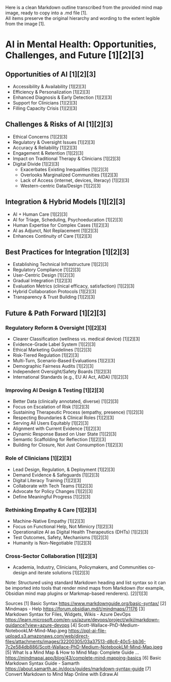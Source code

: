 Here is a clean Markdown outline transcribed from the provided mind map image, ready to copy into a .md file [1].  
All items preserve the original hierarchy and wording to the extent legible from the image [1].

# AI in Mental Health: Opportunities, Challenges, and Future [1][2][3]
## Opportunities of AI [1][2][3]
- Accessibility & Availability [1][2][3]
- Efficiency & Personalization [1][2][3]
- Enhanced Diagnosis & Early Detection [1][2][3]
- Support for Clinicians [1][2][3]
- Filling Capacity Crisis [1][2][3]

## Challenges & Risks of AI [1][2][3]
- Ethical Concerns [1][2][3]
- Regulatory & Oversight Issues [1][2][3]
- Accuracy & Reliability [1][2][3]
- Engagement & Retention [1][2][3]
- Impact on Traditional Therapy & Clinicians [1][2][3]
- Digital Divide [1][2][3]
  - Exacerbates Existing Inequalities [1][2][3]
  - Overlooks Marginalized Communities [1][2][3]
  - Lack of Access (internet, devices, literacy) [1][2][3]
  - Western-centric Data/Design [1][2][3]

## Integration & Hybrid Models [1][2][3]
- AI + Human Care [1][2][3]
- AI for Triage, Scheduling, Psychoeducation [1][2][3]
- Human Expertise for Complex Cases [1][2][3]
- AI as Adjunct, Not Replacement [1][2][3]
- Enhances Continuity of Care [1][2][3]

## Best Practices for Integration [1][2][3]
- Establishing Technical Infrastructure [1][2][3]
- Regulatory Compliance [1][2][3]
- User-Centric Design [1][2][3]
- Gradual Integration [1][2][3]
- Evaluation Metrics (clinical efficacy, satisfaction) [1][2][3]
- Hybrid Collaboration Protocols [1][2][3]
- Transparency & Trust Building [1][2][3]

## Future & Path Forward [1][2][3]

### Regulatory Reform & Oversight [1][2][3]
- Clearer Classification (wellness vs. medical device) [1][2][3]
- Evidence-Grade Label System [1][2][3]
- Ethical Marketing Guidelines [1][2][3]
- Risk-Tiered Regulation [1][2][3]
- Multi-Turn, Scenario-Based Evaluations [1][2][3]
- Demographic Fairness Audits [1][2][3]
- Independent Oversight/Safety Boards [1][2][3]
- International Standards (e.g., EU AI Act, AIDA) [1][2][3]

### Improving AI Design & Testing [1][2][3]
- Better Data (clinically annotated, diverse) [1][2][3]
- Focus on Escalation of Risk [1][2][3]
- Sustaining Therapeutic Process (empathy, presence) [1][2][3]
- Respecting Boundaries & Clinical Roles [1][2][3]
- Serving All Users Equitably [1][2][3]
- Alignment with Current Evidence [1][2][3]
- Dynamic Response Based on User State [1][2][3]
- Semantic Scaffolding for Reflection [1][2][3]
- Building for Closure, Not Just Consumption [1][2][3]

### Role of Clinicians [1][2][3]
- Lead Design, Regulation, & Deployment [1][2][3]
- Demand Evidence & Safeguards [1][2][3]
- Digital Literacy Training [1][2][3]
- Collaborate with Tech Teams [1][2][3]
- Advocate for Policy Changes [1][2][3]
- Define Meaningful Progress [1][2][3]

### Rethinking Empathy & Care [1][2][3]
- Machine-Native Empathy [1][2][3]
- Focus on Functional Help, Not Mimicry [1][2][3]
- Operationalize AI as Digital Health Therapeutics (DHTs) [1][2][3]
 - Test Outcomes, Safety, Mechanisms [1][2][3]
 - Humanity is Non-Negotiable [1][2][3]

### Cross-Sector Collaboration [1][2][3]
- Academia, Industry, Clinicians, Policymakers, and Communities co-design and iterate solutions [1][2][3]

Note: Structured using standard Markdown heading and list syntax so it can be imported into tools that render mind maps from Markdown (for example, Obsidian mind map plugins or Markmap-based renderers). [2][1][3]

Sources
[1] Basic Syntax https://www.markdownguide.org/basic-syntax/
[2] Mindmaps - Help https://forum.obsidian.md/t/mindmaps/71176
[3] Markdown Syntax for Files, Widgets, Wikis - Azure DevOps https://learn.microsoft.com/en-us/azure/devops/project/wiki/markdown-guidance?view=azure-devops
[4] Scott-Wallace-PhD-Medium-NotebookLM-Mind-Map.jpeg https://ppl-ai-file-upload.s3.amazonaws.com/web/direct-files/attachments/images/32200305/03a37513-d8c6-40c5-bb36-7c2e584db886/Scott-Wallace-PhD-Medium-NotebookLM-Mind-Map.jpeg
[5] What Is a Mind Map & How to Mind Map: Complete Guide ... https://mindmapai.app/blog/43/complete-mind-mapping-basics
[6] Basic Markdown Syntax Guide - Samarth https://about.samarth.ac.in/docs/guides/markdown-syntax-guide
[7] Convert Markdown to Mind Map Online with Edraw.AI
